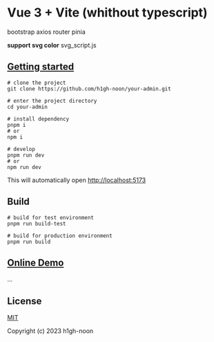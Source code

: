 # Vue 3 + Vite (whithout typescript)
bootstrap axios router pinia

**support svg color**
svg_script.js

## [Getting started](https://github.com/h1gh-noon/your-admin)

```shell
# clone the project
git clone https://github.com/h1gh-noon/your-admin.git

# enter the project directory
cd your-admin

# install dependency
pnpm i
# or
npm i

# develop
pnpm run dev
# or
npm run dev
```

This will automatically open [http://localhost:5173](http://localhost:5173/)

## Build

```shell
# build for test environment
pnpm run build-test

# build for production environment
pnpm run build
```

## [Online Demo](https://github.com/h1gh-noon/your-admin)

...

## License

[MIT](https://github.com/h1gh-noon/your-admin/blob/dev/LICENSE)

Copyright (c) 2023 h1gh-noon
